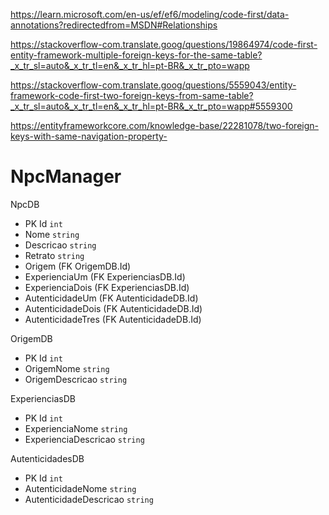 https://learn.microsoft.com/en-us/ef/ef6/modeling/code-first/data-annotations?redirectedfrom=MSDN#Relationships

https://stackoverflow-com.translate.goog/questions/19864974/code-first-entity-framework-multiple-foreign-keys-for-the-same-table?_x_tr_sl=auto&_x_tr_tl=en&_x_tr_hl=pt-BR&_x_tr_pto=wapp

https://stackoverflow-com.translate.goog/questions/5559043/entity-framework-code-first-two-foreign-keys-from-same-table?_x_tr_sl=auto&_x_tr_tl=en&_x_tr_hl=pt-BR&_x_tr_pto=wapp#5559300

https://entityframeworkcore.com/knowledge-base/22281078/two-foreign-keys-with-same-navigation-property-

# NpcManager

<!-- Tabela de NPCs -->
NpcDB
- PK Id `int`
- Nome `string`
- Descricao `string`
- Retrato `string`
- Origem (FK OrigemDB.Id)
- ExperienciaUm (FK ExperienciasDB.Id)
- ExperienciaDois (FK ExperienciasDB.Id)
- AutenticidadeUm (FK AutenticidadeDB.Id)
- AutenticidadeDois (FK AutenticidadeDB.Id)
- AutenticidadeTres (FK AutenticidadeDB.Id)

<!-- Origens ancentralidade cultura povo -->
OrigemDB
- PK Id `int`
- OrigemNome `string`
- OrigemDescricao `string`

<!-- Experiências de vida ocupações profissões classe -->
ExperienciasDB
- PK Id `int`
- ExperienciaNome `string`
- ExperienciaDescricao `string`

<!-- Traços de personalidade -->
AutenticidadesDB
- PK Id `int`
- AutenticidadeNome `string`
- AutenticidadeDescricao `string`